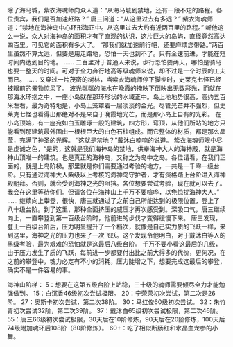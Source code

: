 
除了海马城，紫衣海魂师向众人道：“从海马城到禁地，还有一段不短的路程。各位贵宾，我们是否加速赶路？”
唐三问道：“从这里过去有多远？”
紫衣海魂师道：“禁地在海神岛中心环形海正中。从这里过去大约有近两百里的路程。”
听他这么一说，众人对海神岛的面积才有了直观的认识，这片巨大的岛屿，直径竟然高达四百里。可见它的面积有多大了。
 “那我们就加速前行吧，还要麻烦您带路。”两百里虽然不算太远，但要是用走路地，恐怕一天也到不了。只有全速前进，才能在短时间内达到目的地。
 ……
 二百里对于普通人来说，步行恐怕要两天，哪怕是骑马也要一整天的时间。可对于全力奔行地高等级魂师来说，却不过是一个时辰的工夫而已。
 ……
又穿过一片茂密的树林，当紫衣海魂师停下脚步时，史莱克七怪已经被眼前的景物惊呆了。
波光粼粼的海水在晚霞的掩映下倒映出无数彩光，而就在那海水环抱之中，一座小岛就在那环形状的水域正中。岛上地地势很高，高约五百米左右，最为奇特地是，小岛上笼罩着一层淡淡的金光。尽管光芒并不强烈，但史莱克七怪也看得出那绝对不是来自于晚霞地光芒，而是那小岛上自有的光彩。
在小岛顶端，有一座宛如白玉雕琢一般的建筑，四方形，穹顶，从他们所站的地方只能看到那建筑最外围由一根根巨大的白色石柱组成。而它整体的材质，都是那么晶莹，充满了神圣的光辉。
“这就是禁地？”戴沐白喃喃的说道。
紫衣海魂师眼中尽是虔诚之色，“是的，这就是我们海神岛的禁地，供奉海神大人的海神殿，就是海神山顶唯一的建筑。也是真正的海神岛，又称之为岛中之岛。各位请看，在我们正面的，就是上岛阶梯。那里就是你们需要通过考验的地方，一共是一千零一级台阶。只有通过海神大人紫级以上考核的海神岛守护者，才有资格踏上台阶进入海神殿朝拜。否则，就会受到海神之光的阻挡。各位想要尝试考验，现在就可以去了。我会在这里等待你们。但请各位在海神山上千万不要喧哗，以免惊扰海神大人。”
……
继续向上攀登，很快，唐三就通过了之前自己所能达到的极限位置，登上了八十级台阶。到了这里，那种全面挤压的威压才再次感受到。深吸口气，唐三继续向上，一直攀登到第一百级台阶时，他前进的步伐才变得缓慢下来。
唐三发现，登上一百级台阶后，压力明显提升了一个档次，就像是自己实力质的飞跃一样，来到这里，海神之光的压力也来了一次飞跃。这个发现令他明白，对于戴沐白等人的黑级考验，最为艰难的恐怕就是这最后八级台阶。
千万不要小看这最后的几级，由于压力发生了质的飞跃，每前进一步都要付出比之前大得多的代价，更何况，在之前的攀登中，魂力必定有不小的消耗，压力陡增之下，想要完成这最后的攀登，确实不是一件容易的事。

海神山阶梯：
5：想要在这第五级台阶上站稳，三十级的魂师需要倾尽全力才能勉强做到。
15：白沉香46级初次尝试极限。
20：宁荣荣初次尝试，第二次是26阶。
27：奥斯卡初次尝试，第二次38阶。
30：马红俊60级初次尝试。
32：朱竹青初次尝试32阶，第二次39阶。
37：戴沐白65级初次尝试极限，第二次46阶。
55：唐三66级初次尝试极限，30天后在10阶修炼，90天后在20阶修炼，100天后74级附加魂环后108阶（80阶修炼）。
60+：吃了相似断肠红和水晶血龙参的小舞。